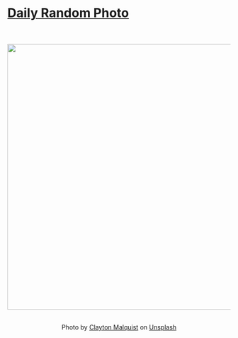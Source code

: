 # [Daily Random Photo](https://www.dailyrandomphoto.com/)

<div align="center">
  <br>
  <br>
  <a href="https://www.dailyrandomphoto.com/p/2021/2021-09-09/"><img src="https://images.unsplash.com/photo-1630348727758-240aea8f99fe?crop=entropy&cs=tinysrgb&fit=max&fm=jpg&ixid=Mnw3NzUwOHwwfDF8cmFuZG9tfHx8fHx8fHx8MTYzMTE0NjU5OQ&ixlib=rb-1.2.1&q=80&w=1080" width="600px"></a>
  <br>
  <br>
  <p class="has-text-grey">Photo by <a href="https://unsplash.com/@cmalquist?utm_source=Daily%20Random%20Photo&amp;utm_medium=referral" target="_blank" rel="noopener noreferrer">Clayton Malquist</a> on <a href="https://unsplash.com/photos/k-sk07-7vkA?utm_source=Daily%20Random%20Photo&amp;utm_medium=referral" target="_blank" rel="noopener noreferrer">Unsplash</a></p>
</div>
